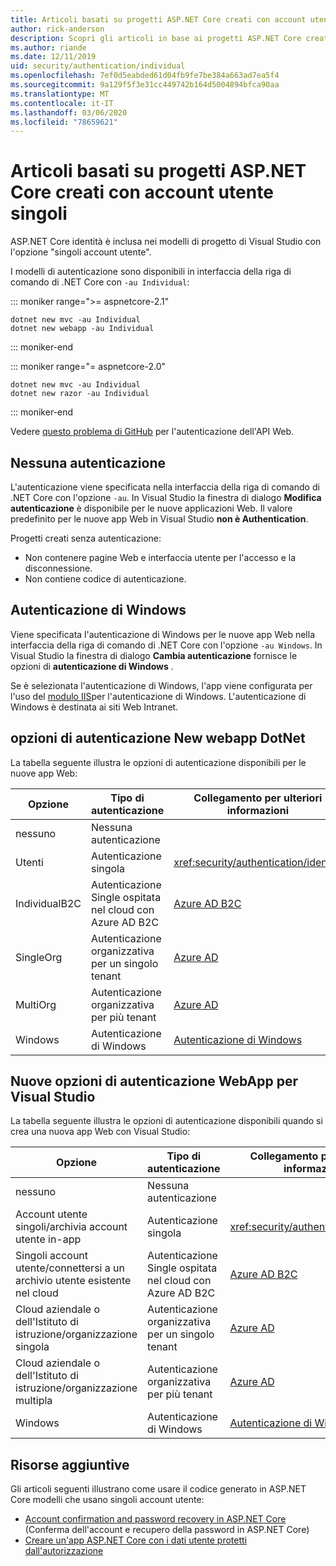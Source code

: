 ```yaml
---
title: Articoli basati su progetti ASP.NET Core creati con account utente singoli
author: rick-anderson
description: Scopri gli articoli in base ai progetti ASP.NET Core creati con singoli account utente.
ms.author: riande
ms.date: 12/11/2019
uid: security/authentication/individual
ms.openlocfilehash: 7ef0d5eabded61d04fb9fe7be384a663ad7ea5f4
ms.sourcegitcommit: 9a129f5f3e31cc449742b164d5004894bfca90aa
ms.translationtype: MT
ms.contentlocale: it-IT
ms.lasthandoff: 03/06/2020
ms.locfileid: "78659621"
---
```

# <a name="articles-based-on-aspnet-core-projects-created-with-individual-user-accounts"></a>Articoli basati su progetti ASP.NET Core creati con account utente singoli

ASP.NET Core identità è inclusa nei modelli di progetto di Visual Studio con l'opzione "singoli account utente".

I modelli di autenticazione sono disponibili in interfaccia della riga di comando di .NET Core con `-au Individual`:

::: moniker range=">= aspnetcore-2.1"

```dotnetcli
dotnet new mvc -au Individual
dotnet new webapp -au Individual
```

::: moniker-end

::: moniker range="= aspnetcore-2.0"

```dotnetcli
dotnet new mvc -au Individual
dotnet new razor -au Individual
```

::: moniker-end

Vedere [questo problema di GitHub](https://github.com/dotnet/AspNetCore/issues/5833) per l'autenticazione dell'API Web.

<a name="no"></a>

## <a name="no-authentication"></a>Nessuna autenticazione

L'autenticazione viene specificata nella interfaccia della riga di comando di .NET Core con l'opzione `-au`. In Visual Studio la finestra di dialogo **Modifica autenticazione** è disponibile per le nuove applicazioni Web. Il valore predefinito per le nuove app Web in Visual Studio **non è Authentication**.

Progetti creati senza autenticazione:

* Non contenere pagine Web e interfaccia utente per l'accesso e la disconnessione.
* Non contiene codice di autenticazione.

<a name="win"></a>

## <a name="windows-authentication"></a>Autenticazione di Windows

Viene specificata l'autenticazione di Windows per le nuove app Web nella interfaccia della riga di comando di .NET Core con l'opzione `-au Windows`. In Visual Studio la finestra di dialogo **Cambia autenticazione** fornisce le opzioni di **autenticazione di Windows** .

Se è selezionata l'autenticazione di Windows, l'app viene configurata per l'uso del [modulo IIS](xref:host-and-deploy/iis/modules)per l'autenticazione di Windows. L'autenticazione di Windows è destinata ai siti Web Intranet.

## <a name="dotnet-new-webapp-authentication-options"></a>opzioni di autenticazione New webapp DotNet

La tabella seguente illustra le opzioni di autenticazione disponibili per le nuove app Web:

| Opzione | Tipo di autenticazione | Collegamento per ulteriori informazioni |
 | ----------------- | ------------ | ---------- |
| nessuno            |  Nessuna autenticazione | | 
| Utenti      |  Autenticazione singola | <xref:security/authentication/identity>
| IndividualB2C   |  Autenticazione Single ospitata nel cloud con Azure AD B2C | [Azure AD B2C](/azure/active-directory-b2c/) |
| SingleOrg       |  Autenticazione organizzativa per un singolo tenant | [Azure AD](/azure/active-directory/develop/quickstart-v2-aspnet-core-webapp) |
| MultiOrg        |  Autenticazione organizzativa per più tenant | [Azure AD](/azure/active-directory/develop/quickstart-v2-aspnet-core-webapp) |
| Windows         |  Autenticazione di Windows | [Autenticazione di Windows](xref:security/authentication/windowsauth)

## <a name="visual-studio-new-webapp-authentication-options"></a>Nuove opzioni di autenticazione WebApp per Visual Studio

La tabella seguente illustra le opzioni di autenticazione disponibili quando si crea una nuova app Web con Visual Studio:

| Opzione | Tipo di autenticazione | Collegamento per ulteriori informazioni |
 | ----------------- | ------------ | ---------- |
| nessuno            |  Nessuna autenticazione | | 
| Account utente singoli/archivia account utente in-app |  Autenticazione singola | <xref:security/authentication/identity> |
| Singoli account utente/connettersi a un archivio utente esistente nel cloud |  Autenticazione Single ospitata nel cloud con Azure AD B2C | [Azure AD B2C](/azure/active-directory-b2c/) |
| Cloud aziendale o dell'Istituto di istruzione/organizzazione singola  |  Autenticazione organizzativa per un singolo tenant | [Azure AD](/azure/active-directory/develop/quickstart-v2-aspnet-core-webapp) |
| Cloud aziendale o dell'Istituto di istruzione/organizzazione multipla |  Autenticazione organizzativa per più tenant | [Azure AD](/azure/active-directory/develop/quickstart-v2-aspnet-core-webapp) |
| Windows         |  Autenticazione di Windows | [Autenticazione di Windows](xref:security/authentication/windowsauth)

## <a name="additional-resources"></a>Risorse aggiuntive

Gli articoli seguenti illustrano come usare il codice generato in ASP.NET Core modelli che usano singoli account utente:

* [Account confirmation and password recovery in ASP.NET Core](xref:security/authentication/accconfirm) (Conferma dell'account e recupero della password in ASP.NET Core)
* [Creare un'app ASP.NET Core con i dati utente protetti dall'autorizzazione](xref:security/authorization/secure-data)
